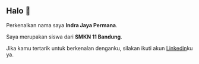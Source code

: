 ## Halo 👋

Perkenalkan nama saya **Indra Jaya Permana**.<br>

Saya merupakan siswa dari **SMKN 11 Bandung**.<br>

Jika kamu tertarik untuk berkenalan denganku, silakan ikuti akun [Linkedin](https://www.linkedin.com/in/indra-jaya-permana-154070333)ku ya.
